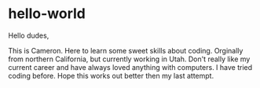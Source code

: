 # hello-world

Hello dudes,

This is Cameron. Here to learn some sweet skills about coding. Orginally from northern California, but currently working in Utah. Don't really like my current career and have always loved anything with computers. I have tried coding before. Hope this works out better then my last attempt.

